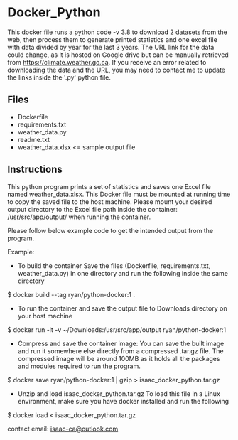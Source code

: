# Docker_Python
This docker file runs a python code -v 3.8 to download 2 datasets from the web, then process them to generate printed statistics and one excel file with data divided by year for the last 3 years. The URL link for the data could change, as it is hosted on Google drive but can be manually retrieved from https://climate.weather.gc.ca. If you receive an error related to downloading the data and the URL, you may need to contact me to update the links inside the '.py' python file.

## Files
- Dockerfile
- requirements.txt
- weather_data.py
- readme.txt
- weather_data.xlsx <= sample output file
 
## Instructions
This python program prints a set of statistics and saves one Excel file named weather_data.xlsx.
This Docker file must be mounted at running time to copy the saved file to the host machine. Please mount your desired output directory to the Excel file path inside the container: /usr/src/app/output/ when running the container.

Please follow below example code to get the intended output from the program.

Example:
- To build the container
Save the files (Dockerfile, requirements.txt, weather_data.py) in one directory and run the following inside the same directory

$ docker build --tag ryan/python-docker:1 .

- To run the container and save the output file to Downloads directory on your host machine

$ docker run -it -v ~/Downloads:/usr/src/app/output ryan/python-docker:1

- Compress and save the container image:
You can save the built image and run it somewhere else directly from a compressed .tar.gz file. The compressed image will be around 100MB as it holds all the packages and modules required to run the program.

$ docker save ryan/python-docker:1 | gzip > isaac_docker_python.tar.gz

- Unzip and load isaac_docker_python.tar.gz
To load this file in a Linux environment, make sure you have docker installed and run the following

$ docker load < isaac_docker_python.tar.gz 



contact email: isaac-ca@outlook.com
